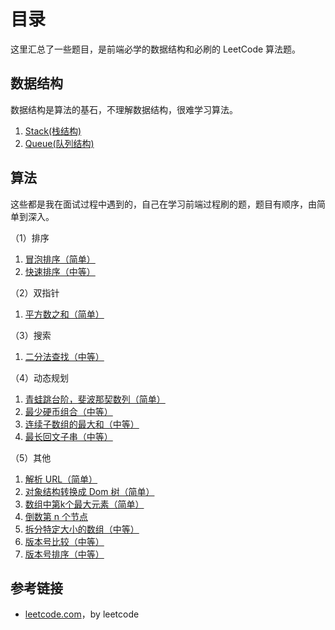 # 目录

这里汇总了一些题目，是前端必学的数据结构和必刷的 LeetCode 算法题。

## 数据结构

数据结构是算法的基石，不理解数据结构，很难学习算法。

1. [Stack(栈结构)](./d-stack.md)
1. [Queue(队列结构)](./d-queue.md)
<!-- TODO: 1. [List(链表)](./d-queue.md) -->

## 算法

这些都是我在面试过程中遇到的，自己在学习前端过程刷的题，题目有顺序，由简单到深入。

（1）排序

1. [冒泡排序（简单）](./bubblesot.md)
1. [快速排序（中等）](./quick-sort.md)

（2）双指针

1. [平方数之和（简单）](./633.judge-square-sum.md)

（3）搜索

1. [二分法查找（中等）](./binary-search.md)

（4）动态规划

1. [青蛙跳台阶，斐波那契数列（简单）](./num-ways.md)
1. [最少硬币组合（中等）](./coin-change.md)
1. [连续子数组的最大和（中等）](./max-sub-nums.md)
1. [最长回文子串（中等）](./longest-palindrome.md)

（5）其他

1. [解析 URL（简单）](./parsing-url.md)
1. [对象结构转换成 Dom 树（简单）](./conversion.md)
1. [数组中第k个最大元素（简单）](./k-largest-el.md)
1. [倒数第 n 个节点](./get-kth-from-end.md)
1. [拆分特定大小的数组（中等）](./chunk.md)
1. [版本号比较（中等）](./compare-version.md)
1. [版本号排序（中等）](./version-sort.md)

## 参考链接

- [leetcode.com](leetcode.com)，by leetcode

<comment-comment/> 
